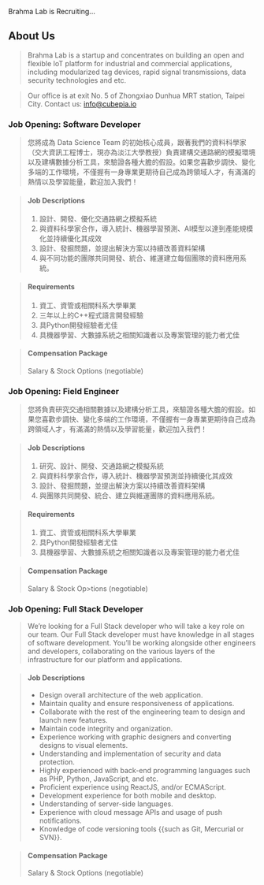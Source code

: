 Brahma Lab is Recruiting...

## About Us
> Brahma Lab is a startup and concentrates on building an open and flexible IoT platform for industrial and commercial applications, including modularized tag devices, rapid signal transmissions, data security technologies and etc.

> Our office is at exit No. 5 of Zhongxiao Dunhua MRT station, Taipei City. Contact us: info@cubepia.io

### Job Opening: Software Developer
>您將成為 Data Science Team 的初始核心成員，跟著我們的資料科學家（交大資訊工程博士，現亦為淡江大學教授）負責建構交通路網的模擬環境以及建構數據分析工具，來驗證各種大膽的假設。如果您喜歡步調快、變化多端的工作環境，不僅握有一身專業更期待自己成為跨領域人才，有滿滿的熱情以及學習能量，歡迎加入我們！

>#### Job Descriptions   
>1. 設計、開發、優化交通路網之模擬系統   
>2. 與資料科學家合作，導入統計、機器學習預測、AI模型以達到產能規模化並持續優化其成效   
>3. 設計、發掘問題，並提出解決方案以持續改善資料架構   
>4. 與不同功能的團隊共同開發、統合、維運建立每個團隊的資料應用系統。   

>#### Requirements   
>1. 資工、資管或相關科系大學畢業   
>2. 三年以上的C++程式語言開發經驗   
>3. 具Python開發經驗者尤佳   
>4. 具機器學習、大數據系統之相關知識者以及專案管理的能力者尤佳   

> #### Compensation Package
>Salary & Stock Options (negotiable)

### Job Opening: Field Engineer
>您將負責研究交通相關數據以及建構分析工具，來驗證各種大膽的假設。如果您喜歡步調快、變化多端的工作環境，不僅握有一身專業更期待自己成為跨領域人才，有滿滿的熱情以及學習能量，歡迎加入我們！

>#### Job Descriptions
>1. 研究、設計、開發、交通路網之模擬系統   
>2. 與資料科學家合作，導入統計、機器學習預測並持續優化其成效   
>3. 設計、發掘問題，並提出解決方案以持續改善資料架構    
>4. 與團隊共同開發、統合、建立與維運團隊的資料應用系統。   

> #### Requirements   
>1. 資工、資管或相關科系大學畢業   
>2. 具Python開發經驗者尤佳   
>3. 具機器學習、大數據系統之相關知識者以及專案管理的能力者尤佳   

> #### Compensation Package   
>Salary & Stock Op>tions (negotiable)   

### Job Opening: Full Stack Developer
>We’re looking for a Full Stack developer who will take a key role on our team. Our Full Stack developer must have knowledge in all stages of software development. You’ll be working alongside other engineers and developers, collaborating on the various layers of the infrastructure for our platform and applications.   

>#### Job Descriptions
>- Design overall architecture of the web application.   
>- Maintain quality and ensure responsiveness of applications.   
>- Collaborate with the rest of the engineering team to design and launch new features.   
>- Maintain code integrity and organization.   
>- Experience working with graphic designers and converting designs to visual elements.   
>- Understanding and implementation of security and data protection.   
>- Highly experienced with back-end programming languages such as PHP, Python, JavaScript, and etc.   
>- Proficient experience using ReactJS, and/or ECMAScript.   
>- Development experience for both mobile and desktop.   
>- Understanding of server-side languages.   
>- Experience with cloud message APIs and usage of push notifications.  
>- Knowledge of code versioning tools {{such as Git, Mercurial or SVN}}.   

>#### Compensation Package
>Salary & Stock Options (negotiable)   
